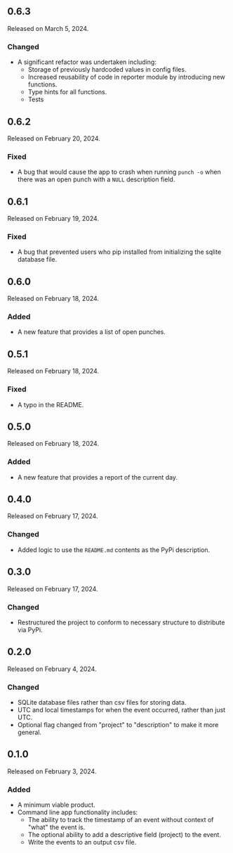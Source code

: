 ## 0.6.3

Released on March 5, 2024.

### Changed

* A significant refactor was undertaken including:
    * Storage of previously hardcoded values in config files.
    * Increased reusability of code in reporter module by introducing new functions.
    * Type hints for all functions.
    * Tests

## 0.6.2

Released on February 20, 2024.

### Fixed

* A bug that would cause the app to crash when running `punch -o` when there was an open punch with a `NULL` description field.

## 0.6.1

Released on February 19, 2024.

### Fixed

* A bug that prevented users who pip installed from initializing the sqlite database file.

## 0.6.0

Released on February 18, 2024.

### Added

* A new feature that provides a list of open punches.

## 0.5.1

Released on February 18, 2024.

### Fixed

* A typo in the README.

## 0.5.0

Released on February 18, 2024.

### Added

* A new feature that provides a report of the current day.

## 0.4.0

Released on February 17, 2024.

### Changed

* Added logic to use the `README.md` contents as the PyPi description.

## 0.3.0

Released on February 17, 2024.

### Changed

* Restructured the project to conform to necessary structure to distribute via PyPi.

## 0.2.0

Released on February 4, 2024.

### Changed

* SQLite database files rather than csv files for storing data.
* UTC and local timestamps for when the event occurred, rather than just UTC.
* Optional flag changed from "project" to "description" to make it more general.

## 0.1.0

Released on February 3, 2024.

### Added

* A minimum viable product.
* Command line app functionality includes:
    * The ability to track the timestamp of an event without context of "what" the event is.
    * The optional ability to add a descriptive field (project) to the event.
    * Write the events to an output csv file.
